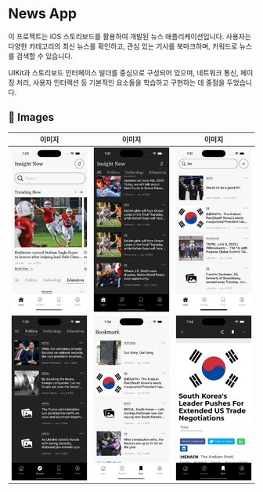 # News App

이 프로젝트는 iOS 스토리보드를 활용하여 개발된 뉴스 애플리케이션입니다. 사용자는 다양한 카테고리의 최신 뉴스를 확인하고, 관심 있는 기사를 북마크하며, 키워드로 뉴스를 검색할 수 있습니다. 

UIKit과 스토리보드 인터페이스 빌더를 중심으로 구성되어 있으며, 네트워크 통신, 페이징 처리, 사용자 인터랙션 등 기본적인 요소들을 학습하고 구현하는 데 중점을 두었습니다.

## 🌠 Images

|  이미지   |   이미지  |  이미지   |
| :-: | :-: | :-: |
| <img src="./images/InsightNow_01.png" alt="drawing" width="200"/> | <img src="./images/InsightNow_04.png" alt="drawing" width="200"/> | <img src="./images/Search_02.png" alt="drawing" width="200"/> |
| <img src="./images/Discover_02.png" alt="drawing" width="200"/> | <img src="./images/Bookmark_01.png" alt="drawing" width="200"/> | <img src="./images/ArticleDetail_02.png" alt="drawing" width="200"/> |

